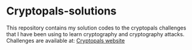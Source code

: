 # Cryptopals-solutions
This repository contains my solution codes to the cryptopals challenges that I have been using to learn cryptography and cryptography attacks. \
Challenges are available at: [Cryptopals website](https://cryptopals.com/)
